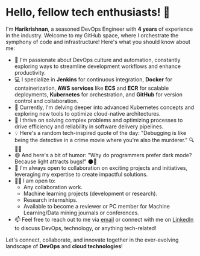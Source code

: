 # Hello, fellow tech enthusiasts! 👋

I'm **Harikrishnan**, a seasoned DevOps Engineer with **4 years** of experience in the industry. Welcome to my GitHub space, where I orchestrate the symphony of code and infrastructure! Here's what you should know about me:

- 🚀 I'm passionate about DevOps culture and automation, constantly exploring ways to streamline development workflows and enhance productivity.
- 💻 I specialize in **Jenkins** for continuous integration, **Docker** for containerization, **AWS services** like **ECS** and **ECR** for scalable deployments, **Kubernetes** for orchestration, and **GitHub** for version control and collaboration.
- 🌱 Currently, I'm delving deeper into advanced Kubernetes concepts and exploring new tools to optimize cloud-native architectures.
- 🔧 I thrive on solving complex problems and optimizing processes to drive efficiency and reliability in software delivery pipelines.
- 💡 Here's a random tech-inspired quote of the day: "Debugging is like being the detective in a crime movie where you're also the murderer." 🔍🕵️‍♂️
- 😄 And here's a bit of humor: "Why do programmers prefer dark mode? Because light attracts bugs!" 🌑🐛
- 💬 I'm always open to collaboration on exciting projects and initiatives, leveraging my expertise to create impactful solutions.
- 👨‍💻 I am open to:
  - Any collaboration work.
  - Machine learning projects (development or research).
  - Research internships.
  - Available to become a reviewer or PC member for Machine Learning/Data mining journals or conferences.
- 📫 Feel free to reach out to me via [email](mailto:your.email@example.com) or connect with me on [LinkedIn](https://www.linkedin.com/in/yourlinkedinprofile/) to discuss DevOps, technology, or anything tech-related!

Let's connect, collaborate, and innovate together in the ever-evolving landscape of **DevOps** and **cloud technologies**!

<!---
harshakrithvikk/harshakrithvikk is a ✨ special ✨ repository because its `README.md` (this file) appears on your GitHub profile.
You can click the Preview link to take a look at your changes.
--->
